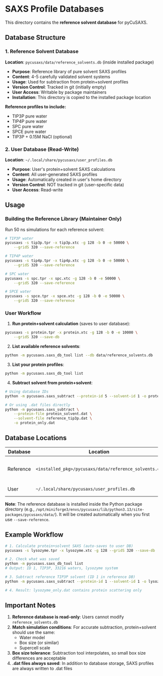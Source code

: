 # SAXS Profile Databases

This directory contains the **reference solvent database** for pyCuSAXS.

## Database Structure

### 1. Reference Solvent Database
**Location**: `pycusaxs/data/reference_solvents.db` (inside installed package)

- **Purpose**: Reference library of pure solvent SAXS profiles
- **Content**: 4-5 carefully validated solvent systems
- **Usage**: Used for subtraction from protein+solvent profiles
- **Version Control**: Tracked in git (initially empty)
- **User Access**: Writable by package maintainers
- **Installation**: This directory is copied to the installed package location

**Reference profiles to include:**
- TIP3P pure water
- TIP4P pure water
- SPC pure water
- SPCE pure water
- TIP3P + 0.15M NaCl (optional)

### 2. User Database (Read-Write)
**Location**: `~/.local/share/pycusaxs/user_profiles.db`

- **Purpose**: User's protein+solvent SAXS calculations
- **Content**: All user-generated SAXS profiles
- **Usage**: Automatically created in user's home directory
- **Version Control**: NOT tracked in git (user-specific data)
- **User Access**: Read-write

## Usage

### Building the Reference Library (Maintainer Only)

Run 50 ns simulations for each reference solvent:

```bash
# TIP3P water
pycusaxs -s tip3p.tpr -x tip3p.xtc -g 128 -b 0 -e 50000 \
    --gridS 320 --save-reference

# TIP4P water
pycusaxs -s tip4p.tpr -x tip4p.xtc -g 128 -b 0 -e 50000 \
    --gridS 320 --save-reference

# SPC water
pycusaxs -s spc.tpr -x spc.xtc -g 128 -b 0 -e 50000 \
    --gridS 320 --save-reference

# SPCE water
pycusaxs -s spce.tpr -x spce.xtc -g 128 -b 0 -e 50000 \
    --gridS 320 --save-reference
```

### User Workflow

1. **Run protein+solvent calculation** (saves to user database):
```bash
pycusaxs -s protein.tpr -x protein.xtc -g 128 -b 0 -e 10000 \
    --gridS 320 --save-db
```

2. **List available reference solvents**:
```bash
python -m pycusaxs.saxs_db_tool list --db data/reference_solvents.db
```

3. **List your protein profiles**:
```bash
python -m pycusaxs.saxs_db_tool list
```

4. **Subtract solvent from protein+solvent**:
```bash
# Using database IDs
python -m pycusaxs.saxs_subtract --protein-id 5 --solvent-id 1 -o protein_only.dat

# Or using .dat files directly
python -m pycusaxs.saxs_subtract \
    --protein-file protein_solvent.dat \
    --solvent-file reference_tip3p.dat \
    -o protein_only.dat
```

## Database Locations

| Database | Location | Access | Purpose |
|----------|----------|--------|---------|
| Reference | `<installed_pkg>/pycusaxs/data/reference_solvents.db` | Writable | Pure solvent profiles (shipped) |
| User | `~/.local/share/pycusaxs/user_profiles.db` | Read-write | User's calculations |

**Note**: The reference database is installed inside the Python package directory (e.g.,
`/opt/miniforge3/envs/pycusaxs/lib/python3.13/site-packages/pycusaxs/data/`). It will be
created automatically when you first use `--save-reference`.

## Example Workflow

```bash
# 1. Calculate protein+solvent SAXS (auto-saves to user DB)
pycusaxs -s lysozyme.tpr -x lysozyme.xtc -g 128 --gridS 320 --save-db

# 2. Check what was saved
python -m pycusaxs.saxs_db_tool list
# Output: ID 1, TIP3P, 33216 waters, lysozyme system

# 3. Subtract reference TIP3P solvent (ID 1 in reference DB)
python -m pycusaxs.saxs_subtract --protein-id 1 --solvent-id 1 -o lysozyme_only.dat

# 4. Result: lysozyme_only.dat contains protein scattering only
```

## Important Notes

1. **Reference database is read-only**: Users cannot modify `reference_solvents.db`
2. **Match simulation conditions**: For accurate subtraction, protein+solvent should use the same:
   - Water model
   - Box size (or similar)
   - Supercell scale
3. **Box size tolerance**: Subtraction tool interpolates, so small box size differences are acceptable
4. **.dat files always saved**: In addition to database storage, SAXS profiles are always written to .dat files
